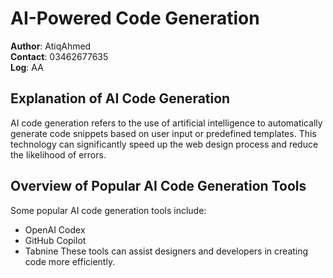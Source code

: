 # AI-Powered Code Generation

**Author**: AtiqAhmed  
**Contact**: 03462677635  
**Log**: AA

## Explanation of AI Code Generation
AI code generation refers to the use of artificial intelligence to automatically generate code snippets based on user input or predefined templates. This technology can significantly speed up the web design process and reduce the likelihood of errors.

## Overview of Popular AI Code Generation Tools
Some popular AI code generation tools include:
- OpenAI Codex
- GitHub Copilot
- Tabnine
These tools can assist designers and developers in creating code more efficiently.
